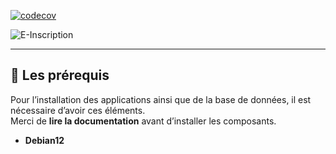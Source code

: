 [![codecov](https://cdn.prod.website-files.com/5e0f1144930a8bc8aace526c/65dd9eb5aaca434fac4f1c31_Coverage-83%2525-yellow.svg)]()

![E-Inscription](https://media-hosting.imagekit.io//22a2b80c8c8e47cf/image%20(2).png?Expires=1836916609&Key-Pair-Id=K2ZIVPTIP2VGHC&Signature=dIooaW6GajeSfJA437fSLZMbvGONJqK1qRT5Bs1JUHHI5tgxzFsrNAr6xBm7tlMzDBWzLXskSmtYBwCEnHAuqQeyAy4pmU9eUvZe7xqFHM81H~Gw-jjXmpADOB2uFWmSgSE4upqZ5TBsY8dkA2C0l5Kc9a7J0coQUUzltsEG7EklgNz2uR8d0l0XNzWdol4mMiDFzTTry9QwOEeAs0OziYwYVP3e~lzBS1XlF0oy~y7DK0JJnUJKj-pAm6mKvm4BoOoue2iLkJc~l9gwHLHkWIWKREDTLjnaYUXfkqvRNnURxs9-NmUl8t6X5eqqDFBKTd7kT59A2LOX5nAo3PLFlw__)

---

## 📌 Les prérequis

Pour l’installation des applications ainsi que de la base de données, il est nécessaire d’avoir ces éléments.  
Merci de **lire la documentation** avant d’installer les composants.

- **Debian12**
